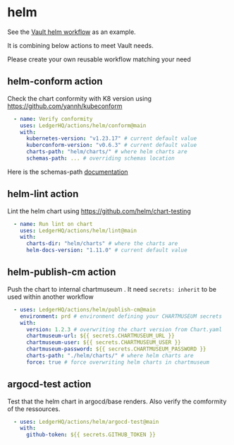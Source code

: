 # helm

See the [Vault helm workflow](.github/workflows/vault_helm_lint_publish.yml) as an example. 

It is combining below actions to meet Vault needs.

Please create your own reusable workflow matching your need

## helm-conform action

Check the chart conformity with K8 version using https://github.com/yannh/kubeconform

```yaml
  - name: Verify conformity
    uses: LedgerHQ/actions/helm/conform@main
    with:
      kubernetes-version: "v1.23.17" # current default value
      kuberconform-version: "v0.6.3" # current default value
      charts-path: "helm/charts/" # where helm charts are
      schemas-path: ... # overriding schemas location
```

Here is the schemas-path [documentation](https://github.com/yannh/kubeconform#overriding-schemas-location)

## helm-lint action

Lint the helm chart using https://github.com/helm/chart-testing

```yaml
  - name: Run lint on chart
    uses: LedgerHQ/actions/helm/lint@main
    with:
      charts-dir: "helm/charts" # where the charts are
      helm-docs-version: "1.11.0" # current default value
```

## helm-publish-cm action

Push the chart to internal chartmuseum .
It need `secrets: inherit` to be used within another workflow

```yaml
  - uses: LedgerHQ/actions/helm/publish-cm@main
    environment: prd # environment defining your CHARTMUSEUM secrets
    with:
      version: 1.2.3 # overwriting the chart version from Chart.yaml
      chartmuseum-url: ${{ secrets.CHARTMUSEUM_URL }}
      chartmuseum-user: ${{ secrets.CHARTMUSEUM_USER }}
      chartmuseum-password: ${{ secrets.CHARTMUSEUM_PASSWORD }}
      charts-path: "./helm/charts/" # where helm charts are
      force: true # force overwriting helm charts in chartmuseum
```

## argocd-test action

Test that the helm chart in argocd/base renders.
Also verify the comformity of the ressources.

```yaml
  - uses: LedgerHQ/actions/helm/argocd-test@main
    with:
      github-token: ${{ secrets.GITHUB_TOKEN }}
```
